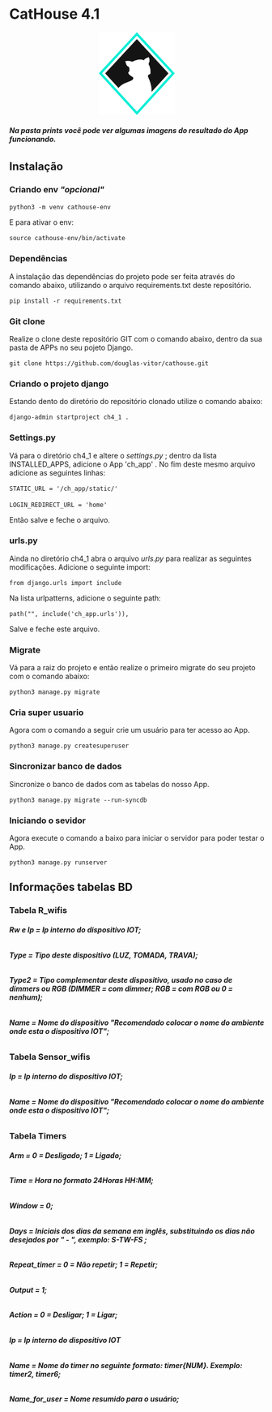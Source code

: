 # CatHouse 4.1

<div align="center">
<img src="catsecurity_logo.png" width="150px" height="auto">
</div>


###### **Na pasta _prints_ você pode ver algumas imagens do resultado do App funcionando.**


## **Instalação**

### **Criando env** _"opcional"_
```
python3 -m venv cathouse-env
```
E para ativar o env:
```
source cathouse-env/bin/activate
```

### **Dependências**
A instalação das dependências do projeto pode ser feita através do comando abaixo, utilizando o arquivo requirements.txt deste repositório.
```
pip install -r requirements.txt
```

### **Git clone**
Realize o clone deste repositório GIT com o comando abaixo, dentro da sua pasta de APPs no seu pojeto Django.
```
git clone https://github.com/douglas-vitor/cathouse.git
```

### **Criando o projeto django**
Estando dento do diretório do repositório clonado utilize o comando abaixo:
```
django-admin startproject ch4_1 .
```

### **Settings.py**
Vá para o diretório ch4_1 e altere o _settings.py_ ; dentro da lista INSTALLED_APPS, adicione o App 'ch_app' .
No fim deste mesmo arquivo adicione as seguintes linhas:
```
STATIC_URL = '/ch_app/static/'

LOGIN_REDIRECT_URL = 'home'
```
Então salve e feche o arquivo.

### **urls.py**
Ainda no diretório ch4_1 abra o arquivo _urls.py_ para realizar as seguintes modificações.
Adicione o seguinte import:
```
from django.urls import include
```
Na lista urlpatterns, adicione o seguinte path:
```
path("", include('ch_app.urls')),
```
Salve e feche este arquivo.

### **Migrate**
Vá para a raiz do projeto e então realize o primeiro migrate do seu projeto com o comando abaixo:
```
python3 manage.py migrate
```

### **Cria super usuario**
Agora com o comando a seguir crie um usuário para ter acesso ao App.
```
python3 manage.py createsuperuser
```

### **Sincronizar banco de dados**
Sincronize o banco de dados com as tabelas do nosso App.
```
python3 manage.py migrate --run-syncdb 
```

### **Iniciando o sevidor**
Agora execute o comando a baixo para iniciar o servidor para poder testar o App.
```
python3 manage.py runserver
```

## **Informações tabelas BD**
### **Tabela R_wifis** 
###### **Rw e Ip = _Ip interno do dispositivo IOT;_**
###### **Type = _Tipo deste dispositivo (LUZ, TOMADA, TRAVA);_**
###### **Type2 = _Tipo complementar deste dispositivo, usado no caso de dimmers ou RGB (DIMMER = com dimmer; RGB = com RGB ou 0 = nenhum);_**
###### **Name = _Nome do dispositivo "Recomendado colocar o nome do ambiente onde esta o dispositivo IOT";_**

### **Tabela Sensor_wifis**
###### **Ip = _Ip interno do dispositivo IOT;_**
###### **Name = _Nome do dispositivo "Recomendado colocar o nome do ambiente onde esta o dispositivo IOT";_**

### **Tabela Timers**
###### **Arm = _0 = Desligado; 1 = Ligado;_**
###### **Time = _Hora no formato 24Horas HH:MM;_**
###### **Window = _0;_**
###### **Days = _Iniciais dos dias da semana em inglês, substituindo os dias não desejados por " - ", exemplo: S-TW-FS ;_**
###### **Repeat_timer = _0 = Não repetir; 1 = Repetir;_**
###### **Output = _1;_**
###### **Action = _0 = Desligar; 1 = Ligar;_**
###### **Ip = _Ip interno do dispositivo IOT_**
###### **Name = _Nome do timer no seguinte formato: timer{NUM}. Exemplo: timer2, timer6;_**
###### **Name_for_user = _Nome resumido para o usuário;_**